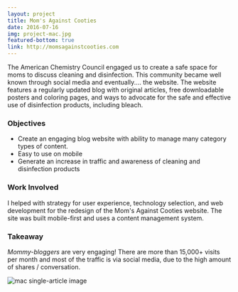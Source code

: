 ```yaml
---
layout: project
title: Mom's Against Cooties
date: 2016-07-16
img: project-mac.jpg
featured-bottom: true
link: http://momsagainstcooties.com
---
```


The American Chemistry Council engaged us to create a safe space for moms to discuss cleaning and disinfection. This community became well known through social media and eventually.... the website. The website features a regularly updated blog with original articles, free downloadable posters and coloring pages, and ways to advocate for the safe and effective use of disinfection products, including bleach.

### Objectives
* Create an engaging blog website with ability to manage many category types of content.
* Easy to use on mobile
* Generate an increase in traffic and awareness of cleaning and disinfection products

### Work Involved
I helped with strategy for user experience, technology selection, and web development for the redesign of the Mom's Against Cooties website. The site was built mobile-first and uses a content management system. 

### Takeaway
*Mommy-bloggers* are very engaging! There are more than 15,000+ visits per month and most of the traffic is via social media, due to the high amount of shares / conversation.

![mac single-article image](/assets/project-mac-article.png)